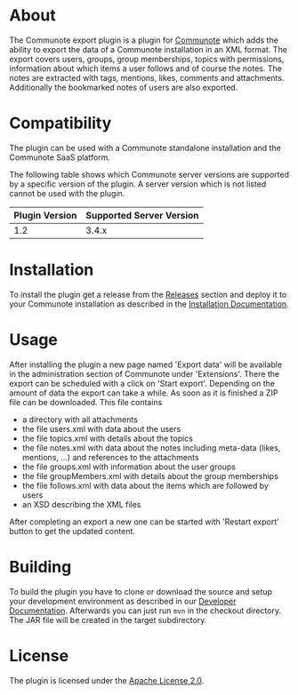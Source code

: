 # About
The Communote export plugin is a plugin for [Communote](https://github.com/Communote/communote-server) which adds the ability to export the 
data of a Communote installation in an XML format. The export covers users, groups, group memberships, topics with permissions, information 
about which items a user follows and of course the notes. The notes are extracted with tags, mentions, likes, comments and attachments. 
Additionally the bookmarked notes of users are also exported.

# Compatibility
The plugin can be used with a Communote standalone installation and the Communote SaaS platform.

The following table shows which Communote server versions are supported by a specific version of the plugin. A server version which 
is not listed cannot be used with the plugin.

| Plugin Version  | Supported Server Version |
| ------------- | ------------- |
| 1.2  | 3.4.x  |

# Installation
To install the plugin get a release from the [Releases](https://github.com/Communote/communote-plugin-export/releases) section and deploy it to 
your Communote installation as described in the [Installation Documentation](http://communote.github.io/doc/install_extensions.html).

# Usage
After installing the plugin a new page named 'Export data' will be available in the administration section of Communote under 'Extensions'. 
There the export can be scheduled with a click on 'Start export'. Depending on the amount of data the export can take a while. As soon as it 
is finished a ZIP file can be downloaded. This file contains

* a directory with all attachments
* the file users.xml with data about the users
* the file topics.xml with details about the topics
* the file notes.xml with data about the notes including meta-data (likes, mentions, ...) and references to the attachments
* the file groups.xml with information about the user groups
* the file groupMembers.xml with details about the group memberships
* the file follows.xml with data about the items which are followed by users
* an XSD describing the XML files
 
After completing an export a new one can be started with 'Restart export' button to get the updated content.

# Building
To build the plugin you have to clone or download the source and setup your development environment as described in our 
[Developer Documentation](http://communote.github.io/doc/dev_preparation.html). Afterwards you can just run ```mvn``` in the checkout directory. 
The JAR file will be created in the target subdirectory.

# License
The plugin is licensed under the [Apache License 2.0](http://www.apache.org/licenses/LICENSE-2.0).
